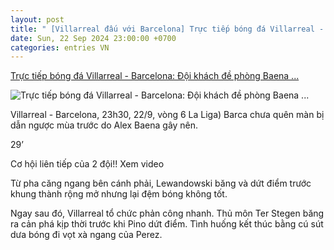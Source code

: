 ```yaml
---
layout: post
title: " [Villarreal đấu với Barcelona] Trực tiếp bóng đá Villarreal - Barcelona: Đội khách đề phòng Baena ..."
date: Sun, 22 Sep 2024 23:00:00 +0700
categories: entries VN
---
```

[Trực tiếp bóng đá Villarreal - Barcelona: Đội khách đề phòng Baena ...](https://www.24h.com.vn/bong-da/truc-tiep-bong-da-villarreal-barcelona-thu-thach-kho-sau-cu-vap-la-liga-c48a1604736.html)

![Trực tiếp bóng đá Villarreal - Barcelona: Đội khách đề phòng Baena ...](https://cdn.24h.com.vn/upload/3-2024/images/2024-09-22/gettyimages-2172959075-2048x2048-1727023580-65-width740height495-auto-crop-watermark.jpg)

Villarreal - Barcelona, 23h30, 22/9, vòng 6 La Liga) Barca chưa quên màn bị dẫn ngược mùa trước do Alex Baena gây nên.

29’

Cơ hội liên tiếp của 2 đội!! Xem video

Từ pha căng ngang bên cánh phải, Lewandowski băng và dứt điểm trước khung thành rộng mở nhưng lại đệm bóng không tốt.

Ngay sau đó, Villarreal tổ chức phản công nhanh. Thủ môn Ter Stegen băng ra cản phá kịp thời trước khi Pino dứt điểm. Tình huống kết thúc bằng cú sút dưa bóng đi vọt xà ngang của Perez.

